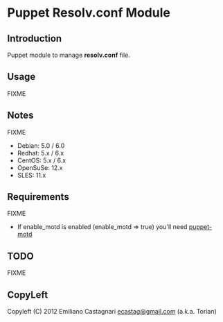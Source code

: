 Puppet Resolv.conf Module
=========================

Introduction
------------

Puppet module to manage **resolv.conf** file.

## Usage ##

FIXME

Notes
-----

FIXME

 * Debian:   5.0   / 6.0
 * Redhat:   5.x   / 6.x
 * CentOS:   5.x   / 6.x
 * OpenSuSe: 12.x
 * SLES:     11.x

Requirements
------------

FIXME

 * If enable_motd is enabled (enable_motd => true) you'll need
   [puppet-motd](https://github.com/torian/puppet-motd.git)

TODO
----

FIXME

CopyLeft
---------

Copyleft (C) 2012 Emiliano Castagnari <ecastag@gmail.com> (a.k.a. Torian)


